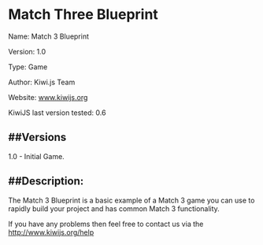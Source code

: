 Match Three Blueprint
======================================

Name: Match 3 Blueprint

Version: 1.0

Type: Game

Author: Kiwi.js Team

Website: www.kiwijs.org

KiwiJS last version tested: 0.6



##Versions
----------------------------------------------------------------------------------------

1.0 - Initial Game. 
    

##Description:
----------------------------------------------------------------------------------------
The Match 3 Blueprint is a basic example of a Match 3 game you can use to rapidly build your project and has common Match 3 functionality.

If you have any problems then feel free to contact us via the http://www.kiwijs.org/help